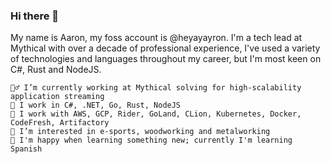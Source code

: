 ### Hi there 👋

My name is Aaron, my foss account is @heyayayron. I'm a tech lead at Mythical with over a decade of professional experience, I've used a variety of technologies and languages throughout my career, but I'm most keen on C#, Rust and NodeJS.

    👷‍♂️ I’m currently working at Mythical solving for high-scalability application streaming
    🔧 I work in C#, .NET, Go, Rust, NodeJS
    🧰 I work with AWS, GCP, Rider, GoLand, CLion, Kubernetes, Docker, CodeFresh, Artifactory
    🏅 I’m interested in e-sports, woodworking and metalworking
    💬 I'm happy when learning something new; currently I'm learning Spanish
